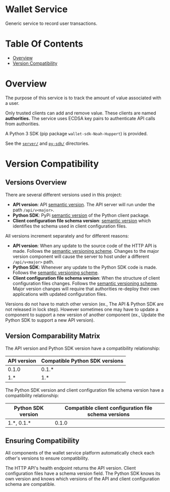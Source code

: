 # Wallet Service
Generic service to record user transactions. 

# Table Of Contents
- [Overview](#overview)
- [Version Compatibility](#version-compatibility)

# Overview
The purpose of this service is to track the amount of value associated with
a user. 

Only trusted clients can add and remove value. These clients are 
named **authorities.** The service uses ECDSA key pairs to authenticate API
calls from authorities.

A Python 3 SDK (pip package `wallet-sdk-Noah-Huppert`) is provided.

See the [`server/`](./server) and [`py-sdk/`](./py-sdk) directories.

# Version Compatibility
## Versions Overview
There are several different versions used in this project:

- **API version**: API [semantic version](https://semver.org/). The API
  server will run under the path `/api/v<major>`.
- **Python SDK**: PyPi [semantic version](https://semver.org/) of the Python 
  client package.
- **Client configuration file schema version**: 
  [semantic version](https://semver.org/) which identifies the schema used in 
  client configuration files.
  
All versions increment separately and for different reasons:

- **API version**: When any update to the source code of the HTTP API is made. 
  Follows the [semantic versioning scheme](https://semver.org/). Changes to the
  major version component will cause the server to host under a different
  `/api/v<major>` path.
- **Python SDK**: Whenever any update to the Python SDK code is made. Follows
  the [semantic versioning scheme](https://semver.org/).
- **Client configuration file schema version**: When the structure of client
  configuration files changes. Follows
  the [semantic versioning scheme](https://semver.org/). Major version changes
  will require that authorities re-deploy their own applications with
  updated configuration files.

Versions do not have to match other version (ex., The API & Python SDK are not 
released in lock step). However sometimes one may have to update a component to 
support a new version of another component (ex., Update the Python SDK to 
support a new API version).

## Version Comparability Matrix
The API version and Python SDK version have a compatibility relationship:

| API version | Compatible Python SDK versions |
|-------------|--------------------------------|
| 0.1.0       | 0.1.*                          |
| 1.*         | 1.*                            |

The Python SDK version and client configuration file schema version have a
compatibility relationship:

| Python SDK version  | Compatible client configuration file schema versions |
|---------------------|------------------------------------------------------|
| 1.\*, 0.1.\* | 0.1.0                            

## Ensuring Compatibility
All components of the wallet service platform automatically check each other's versions to ensure compatibility.

The HTTP API's health endpoint returns the API version. Client configuration files have a schema version field. The Python SDK knows its own version and knows which versions of the API and client configuration schema are compatible.
